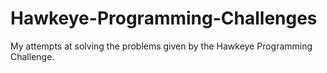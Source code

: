 # Hawkeye-Programming-Challenges
My attempts at solving the problems given by the Hawkeye Programming Challenge.
